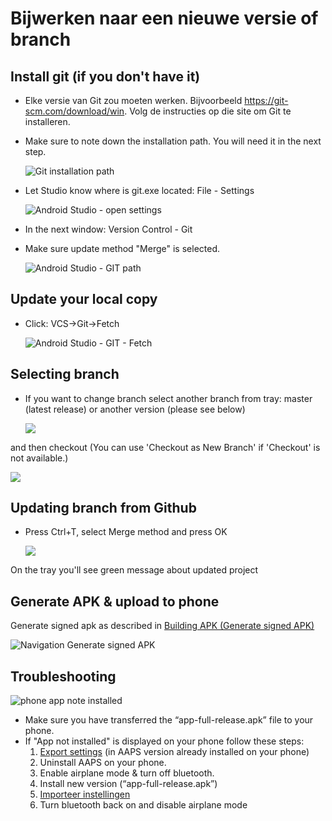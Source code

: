 # Bijwerken naar een nieuwe versie of branch

## Install git (if you don't have it)

* Elke versie van Git zou moeten werken. Bijvoorbeeld <https://git-scm.com/download/win>. Volg de instructies op die site om Git te installeren.
* Make sure to note down the installation path. You will need it in the next step.
    
    ![Git installation path](../images/Update_GitPath.png)

* Let Studio know where is git.exe located: File - Settings
    
    ![Android Studio - open settings](../images/Update_GitSettings1.png)

* In the next window: Version Control - Git

* Make sure update method "Merge" is selected.
    
    ![Android Studio - GIT path](../images/Update_GitSettings2.png)

## Update your local copy

* Click: VCS->Git->Fetch
    
    ![Android Studio - GIT - Fetch](../images/Update_Fetch.png)

## Selecting branch

* If you want to change branch select another branch from tray: master (latest release) or another version (please see below)
    
    ![](../images/UpdateAAPS1.png)

and then checkout (You can use 'Checkout as New Branch' if 'Checkout' is not available.)

![](../images/UpdateAAPS2.png)

## Updating branch from Github

* Press Ctrl+T, select Merge method and press OK
    
    ![](../images/merge.png)

On the tray you'll see green message about updated project

## Generate APK & upload to phone

Generate signed apk as described in [Building APK (Generate signed APK)](../Installing-AndroidAPS/Building-APK#generate-signed-apk)

![Navigation Generate signed APK](../images/GenerateSignedAPK.PNG)

## Troubleshooting

![phone app note installed](../images/Update_AppNotInstalled.png)

* Make sure you have transferred the “app-full-release.apk” file to your phone.
* If "App not installed" is displayed on your phone follow these steps: 
    1. [Export settings](../Usage/Objectives#export-import-settings) (in AAPS version already installed on your phone)
    2. Uninstall AAPS on your phone.
    3. Enable airplane mode & turn off bluetooth.
    4. Install new version (“app-full-release.apk”)
    5. [Importeer instellingen](../Usage/Objectives#export-import-settings)
    6. Turn bluetooth back on and disable airplane mode